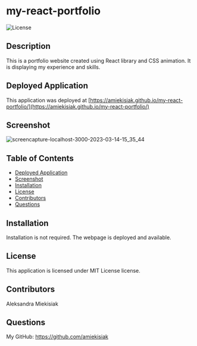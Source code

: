 # my-react-portfolio

  ![License](https://img.shields.io/badge/license-MIT%20License-blue.svg)
  
  ## Description 

  This is a portfolio website created using React library and CSS animation. It is displaying my experience and skills.

  ## Deployed Application

  This application was deployed at [https://amiekisiak.github.io/my-react-portfolio/](https://amiekisiak.github.io/my-react-portfolio/)

  ## Screenshot

  ![screencapture-localhost-3000-2023-03-14-15_35_44](https://user-images.githubusercontent.com/117371691/225054396-e8684bfd-fedc-4b9b-ad45-c5d1fe9c086e.png)
  
  ## Table of Contents 

  - [Deployed Application](#deployed-application)
  - [Screenshot](#screenshot)
  - [Installation](#installation)
  - [License](#license)
  - [Contributors](#contributors)
  - [Questions](#questions)

  ## Installation

   Installation is not required. The webpage is deployed and available.

  ## License 

  This application is licensed under MIT License license.

  
  ## Contributors

  Aleksandra Miekisiak
  
  ## Questions
  
  My GitHub: https://github.com/amiekisiak
  
